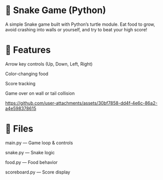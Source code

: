 # 🐍 Snake Game (Python)
A simple Snake game built with Python’s turtle module. Eat food to grow, avoid crashing into walls or yourself, and try to beat your high score!

# 🔹 Features
Arrow key controls (Up, Down, Left, Right)

Color-changing food

Score tracking

Game over on wall or tail collision

https://github.com/user-attachments/assets/30bf7858-dd4f-4e6c-86a2-a4e598378615

# 📁 Files
main.py — Game loop & controls

snake.py — Snake logic

food.py — Food behavior

scoreboard.py — Score display


